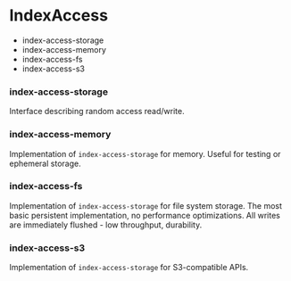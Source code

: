 # IndexAccess

- index-access-storage
- index-access-memory
- index-access-fs
- index-access-s3

### index-access-storage

Interface describing random access read/write.

### index-access-memory

Implementation of `index-access-storage` for memory.
Useful for testing or ephemeral storage.

### index-access-fs

Implementation of `index-access-storage` for file system storage.
The most basic persistent implementation, no performance optimizations.
All writes are immediately flushed - low throughput, durability.

### index-access-s3

Implementation of `index-access-storage` for S3-compatible APIs.
